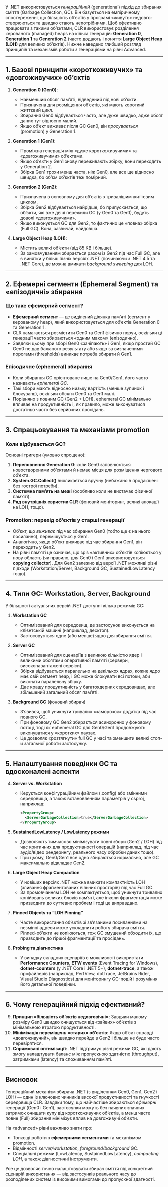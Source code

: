 У .NET використовується _генераційний_ (generational) підхід до збирання сміття (Garbage Collection, GC). Він базується на емпіричному спостереженні, що більшість об’єктів у програмі «живуть» недовго: створюються та швидко стають непотрібними. Щоб ефективно працювати з такими об’єктами, CLR використовує розділення керованого (managed) heaps на кілька генерацій: **Generation 0**, **Generation 1** та **Generation 2** (часто додають і поняття **Large Object Heap (LOH)** для великих об’єктів). Нижче наведено глибший розгляд принципів та механізмів роботи з генераціями на рівні Advanced.

---

## 1. Базові принципи «короткоживучих» та «довгоживучих» об’єктів

1. **Generation 0 (Gen0)**:
    
    - Найменший обсяг пам’яті, відведений під нові об’єкти.
    - Призначена для розміщення об’єктів, які мають короткий життєвий цикл.
    - Збирання Gen0 відбувається часто, але дуже швидко, адже обсяг даних тут відносно малий.
    - Якщо об’єкт виживає після GC Gen0, він _просувається_ (promotion) у Generation 1.
2. **Generation 1 (Gen1)**:
    
    - Проміжна генерація між «дуже короткоживучими» та «довгоживучими» об’єктами.
    - Якщо об’єкти у Gen1 знову переживають збірку, вони переходять у Generation 2.
    - Збірка Gen1 трохи менш часта, ніж Gen0, але все ще відносно швидка, бо об’єм об’єктів теж помірний.
3. **Generation 2 (Gen2)**:
    
    - Призначена в основному для об’єктів з тривалішим життєвим циклом.
    - Збірка Gen2 відбувається найрідше, бо припускається, що об’єкти, які вже двічі пережили GC (у Gen0 та Gen1), будуть доволі «довгоживучими».
    - Якщо виконується GC для Gen2, то фактично це «повна» збірка (Full GC). Вона, зазвичай, найдовша.
4. **Large Object Heap (LOH)**:
    
    - Містить великі об’єкти (від 85 KB і більше).
    - За замовчуванням збирається разом із Gen2 під час Full GC, але є винятки у більш пізніх версіях .NET (починаючи з .NET 4.5 та .NET Core), де можна вмикати _background sweeping_ для LOH.

---

## 2. Ефемерні сегменти (Ephemeral Segment) та «епізодичні» збирання

### Що таке ефемерний сегмент?

- **Ефемерний сегмент** — це виділений ділянка пам’яті (сегмент у керованому heap), який використовується для об’єктів Generation 0 та Generation 1.
- CLR намагається розмістити Gen0 та Gen1 фізично поруч, оскільки ці генерації часто збираються «одним махом» (епізодично).
- Завдяки цьому при зборі Gen0 «зачіпають» і Gen1, якщо простий GC Gen0 не дав бажаного результату або якщо за визначеними порогами (thresholds) виникає потреба збирати й Gen1.

### Епізодичне (ephemeral) збирання

- Коли збирання GC орієнтоване лише на Gen0/Gen1, його часто називають _ephemeral GC_.
- Такі збори мають відносно низьку вартість (менше зупинок і блокувань), оскільки обсяги Gen0 та Gen1 малі.
- Порівняно з повним GC (Gen2 + LOH), ephemeral GC мінімально впливає на продуктивність і, як правило, може виконуватися достатньо часто без серйозних просідань.

---

## 3. Спрацьовування та механізми promotion

### Коли відбувається GC?

Основні тригери (умовно спрощено):

1. **Переповнення Generation 0**: коли Gen0 заповнюється новоствореними об’єктами й немає місця для розміщення чергового об’єкта.
2. **System.GC.Collect()** викликається вручну (небажано в продакшені без гострої потреби).
3. **Системна пам’ять на межі** (особливо коли не вистачає фізичної пам’яті).
4. **Ряд внутрішніх евристик CLR** (фоновий моніторинг, великі алокації на LOH, тощо).

### Promotion: перехід об’єктів у старші генерації

- Об’єкт, що _виживає_ під час збирання Gen0 (тобто ще є на нього посилання), переміщується у Gen1.
- Аналогічно, якщо об’єкт виживає під час збирання Gen1, він переходить у Gen2.
- На рівні пам’яті це означає, що зріз «активних» об’єктів копіюється у нову область (як правило, для Gen0 і Gen1 використовується **copying collector**). Для Gen2 залежно від версії .NET можливі різні підходи (Workstation/Server, Background GC, SustainedLowLatency тощо).

---

## 4. Типи GC: Workstation, Server, Background

У більшості актуальних версій .NET доступні кілька режимів GC:

1. **Workstation GC**
    
    - Оптимізований для середовищ, де застосунок виконується на клієнтській машині (наприклад, десктоп).
    - Застосовується одне (або менше) ядро для збирання сміття.
2. **Server GC**
    
    - Оптимізований для сценаріїв з великою кількістю ядер і великими обсягами оперативної пам’яті (сервери, високонавантажені сервіси).
    - Збірка відбувається паралельно на декількох ядрах, кожне ядро має свій сегмент heap, і GC може блокувати всі потоки, аби виконати паралельну збірку.
    - Дає кращу продуктивність у багатоядерних середовищах, але збільшений загальний обсяг пам’яті.
3. **Background GC** (фоновий збирач)
    
    - З’явився, щоб уникнути тривалих «заморозок» додатка під час повного GC.
    - При фоновому GC Gen2 збирається асинхронно у фоновому потоці, тоді як ephemeral GC для Gen0/Gen1 продовжують виконуватися у «коротких» паузах.
    - Це дозволяє «розтягнути» full GC у часі та зменшити великі стоп-и загальної роботи застосунку.

---

## 5. Налаштування поведінки GC та вдосконалені аспекти

4. **Server vs. Workstation**
    
    - Керується конфігураційним файлом (.config) або змінними середовища, а також встановленням параметрів у csproj, наприклад:
        
        ```xml
        <PropertyGroup>
          <ServerGarbageCollection>true</ServerGarbageCollection>
        </PropertyGroup>
        ```
        
5. **SustainedLowLatency / LowLatency режими**
    
    - Дозволяють тимчасово мінімізувати повні збори (Gen2 / LOH) під час критичних для продуктивності операцій (наприклад, під час аудіо/відео рендерингу, реального часу обробки даних тощо).
    - При цьому, Gen0/Gen1 все одно збираються нормально, але GC максимально відкладає Gen2.
6. **Large Object Heap Compaction**
    
    - У новіших версіях .NET можна вмикати компактність LOH (зливання фрагментованих вільних просторів) під час Full GC.
    - За промовчанням LOH не компактується, щоб уникнути тривалих копійовань великих блоків пам’яті, але інколи фрагментація може призводити до суттєвих проблем і тоді це виправдано.
7. **Pinned Objects та “LOH Pinning”**
    
    - Часте використання об’єктів зі зв’язаними посиланнями на незмінні адреси може ускладнити роботу збирача сміття.
    - Pinned-об’єкти не копіюються, тож GC змушений обходити їх, що призводить до гіршої фрагментації та просідань.
8. **Probing та діагностика**
    
    - У випадку складних сценаріїв є можливості використати **Performance Counters**, **ETW events** (Event Tracing for Windows), **dotnet-counters** (у .NET Core і .NET 5+), **dotnet-trace**, а також профайлерів (наприклад, PerfView, dotTrace, JetBrains Rider, Visual Studio Diagnostics) для моніторингу GC-подій і розуміння його детальної поведінки.

---

## 6. Чому генераційний підхід ефективний?

9. **Принцип «більшість об’єктів недовговічні»**: Завдяки малому розміру Gen0 швидко очищується від «зайвих» об’єктів з мінімальною втратою продуктивності.
10. **Мінімізація переміщень «старих» об’єктів**: Якщо об’єкт справді «довгоживучий», він швидко перейде в Gen2 і більше не буде часто перевірятися.
11. **Спрямовані оптимізації**: .NET підтримує різні режими GC, які дають змогу налаштувати баланс між пропускною здатністю (throughput), затримками (latency) та споживанням пам’яті.

---

## Висновок

Генераційний механізм збирача .NET (з виділенням Gen0, Gen1, Gen2 і LOH) — один із ключових чинників високої продуктивності та гнучкості середовища CLR. Завдяки тому, що найчастіше збираються _ефемерні_ генерації (Gen0 і Gen1), застосунки можуть без наявних значних затримок очищати купу від короткоживучих об’єктів, а менш часте повне (Full) збирання мінімізує вплив на довгоживучі об’єкти.

На «advanced» рівні важливо знати про:

- Тонкощі роботи з **ефемерними сегментами** та механізмом promotion.
- Відмінності _server/workstation_, _foreground/background_ GC.
- Спеціальні режими (LowLatency, SustainedLowLatency), _compacting LOH_, а також діагностичні інструменти.

Усе це дозволяє точно налаштовувати збирач сміття під конкретний сценарій використання — від застосунків реального часу до розподілених систем із високими вимогами до пропускної здатності.